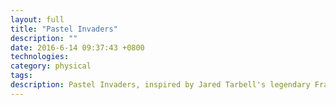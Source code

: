 ```yaml
---
layout: full
title: "Pastel Invaders"
description: ""
date: 2016-6-14 09:37:43 +0800
technologies:
category: physical
tags:
description: Pastel Invaders, inspired by Jared Tarbell's legendary Fractal Invaders. Click to generate.
---
```


<script src="{{ site.baseurl }}/js/processing.min.js"></script>

<canvas data-processing-sources="{{ site.baseurl }}/assets/spaceinvaders/spaceinvaders.pde"></canvas>
